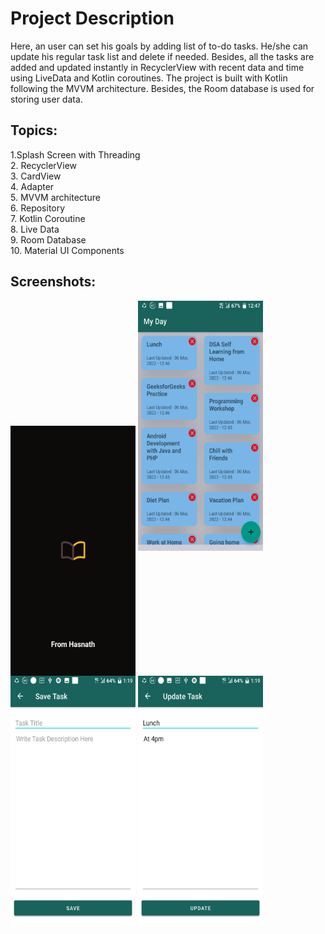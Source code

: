 # Project Description


Here, an user can set his goals by adding list of to-do tasks.
He/she can update his regular task list and delete if needed.
Besides, all the tasks are added and updated instantly in RecyclerView with recent data and time using LiveData and Kotlin coroutines.
The project is built with Kotlin following the MVVM architecture. Besides, the Room database is used for storing user data.

## Topics:
1.Splash Screen with Threading  
2. RecyclerView  
3. CardView  
4. Adapter  
5. MVVM architecture  
6. Repository   
7. Kotlin Coroutine  
8. Live Data  
9. Room Database  
10. Material UI Components

## Screenshots:
<img align="middle" src="./Screenshots/Screenshot_20220306-123142.png" width="200" height="400" title="Welcome Screen" />
<img src="./Screenshots/Screenshot_20220306-124723.png" width="200" height="400" title="Home Screen" />
<img src="./Screenshots/Screenshot_20220306-131947.png" width="200" height="400" title="Add Notes Screen"  />
<img src="./Screenshots/Screenshot_20220306-132000.png" width="200" height="400" title="Udpate and Show Notes Screen" />
